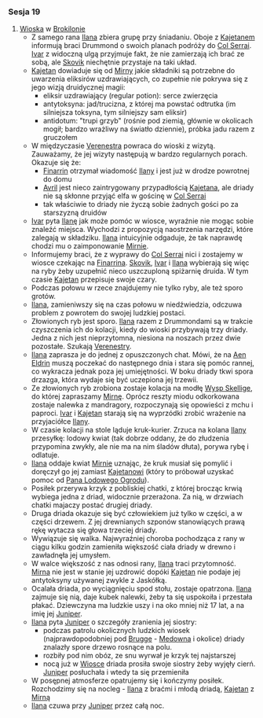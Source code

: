 ### Sesja 19
1. [Wioska](#l_wioska) w [Brokilonie](#l_brokilon)
	* Z samego rana [Ilana](#p_ilana) zbiera grupę przy śniadaniu. Oboje z [Kajetanem](#p_kajetan) informują braci Drummond o swoich planach podróży do [Col Serrai](#l_col_serrai). [Ivar](#p_ivar) z widoczną ulgą przyjmuje fakt, że nie zamierzają ich brać ze sobą, ale [Skovik](#p_skovik) niechętnie przystaje na taki układ.
	* [Kajetan](#p_kajetan) dowiaduje się od [Mirny](#p_mirna) jakie składniki są potrzebne do uwarzenia eliksirów uzdrawiających, co zupełnie nie pokrywa się z jego wizją druidycznej magii:
		* eliksir uzdrawiający (regular potion): serce zwierzęcia
		* antytoksyna: jad/trucizna, z której ma powstać odtrutka (im silniejsza toksyna, tym silniejszy sam eliksir)
		* antidotum: "trupi grzyb" (rośnie pod ziemią, głównie w okolicach mogił; bardzo wrażliwy na światło dziennie), próbka jadu razem z gruczołem
	* W międzyczasie [Verenestra](#p_verenestra) powraca do wioski z wizytą. Zauważamy, że jej wizyty następują w bardzo regularnych porach. Okazuje się że:
		* [Finarrin](#p_druid_finarrin) otrzymał wiadomość [Ilany](#p_ilana) i jest już w drodze powrotnej do domu 
		* [Avril](#p_avril) jest nieco zaintrygowany przypadłością [Kajetana](#p_kajetan), ale driady nie są skłonne przyjąć elfa w gościnę w [Col Serrai](#l_col_serrai)
		* tak właściwie to driady nie życzą sobie żadnych gości po za starszyzną druidów
	* [Ivar](#p_ivar) pyta [Ilanę](#p_ilana) jak może pomóc w wiosce, wyraźnie nie mogąc sobie znaleźć miejsca. Wychodzi z propozycją naostrzenia narzędzi, które zalegają w składziku. [Ilana](#p_ilana) intuicyjnie odgaduje, że tak naprawdę chodzi mu o zaimponowanie [Mirnie](#p_mirna).
	* Informujemy braci, że z wyprawy do [Col Serrai](#l_col_serrai) nici i zostajemy w wiosce czekając na [Finarrina](#p_druid_finarrin). [Skovik](#p_skovik), [Ivar](#p_ivar) i [Ilana](#p_ilana) wybierają się więc na ryby żeby uzupełnić nieco uszczuploną spiżarnię druida. W tym czasie [Kajetan](#p_kajetan) przepisuje swoje czary.
	* Podczas połowu w rzece znajdujemy nie tylko ryby, ale też sporo grotów.
	* [Ilana](#p_ilana), zamieniwszy się na czas połowu w niedźwiedzia, odczuwa problem z powrotem do swojej ludzkiej postaci.
	* Złowionych ryb jest sporo. [Ilana](#p_ilana) razem z Drummondami są w trakcie czyszczenia ich do kolacji, kiedy do wioski przybywają trzy driady. Jedna z nich jest nieprzytomna, niesiona na noszach przez dwie pozostałe. Szukają [Verenestry](#p_verenestra). 
	* [Ilana](#p_ilana) zaprasza je do jednej z opuszczonych chat. Mówi, że na [Aen Eldrin](#r_aen_eldrin) muszą poczekać do następnego dnia i stara się pomóc rannej, co wykracza jednak poza jej umiejętności. W boku driady tkwi spora drzazga, która wydaje się być uczepiona jej trzewii.
	* Ze złowionych ryb zrobiona zostaje kolacja na modłę [Wysp Skellige](#l_wyspy_skellige), do której zapraszamy [Mirnę](#p_mirna). Oprócz reszty miodu odkorkowana zostaje nalewka z mandragory, rozpoczynają się opowieści z mchu i paproci. [Ivar](#p_ivar) i [Kajetan](#p_kajetan) starają się na wyprzódki zrobić wrażenie na przyjaciółce [Ilany](#p_ilana).
	* W czasie kolacji na stole ląduje kruk-kurier. Zrzuca na kolana [Ilany](#p_ilana) przesyłkę: lodowy kwiat (tak dobrze oddany, że do złudzenia przypomina zwykły, ale nie ma na nim śladów dłuta), porywa rybę i odlatuje. 
	* [Ilana](#p_ilana) oddaje kwiat [Mirnie](#p_mirna) uznając, że kruk musiał się pomylić i doręczył go jej zamiast [Kajetanowi](#p_kajetan) (który to próbował uzyskać pomoc od [Pana Lodowego Ogrodu](#p_avril)).
	* Posiłek przerywa krzyk z pobliskiej chatki, z której brocząc krwią wybiega jedna z driad, widocznie przerażona. Za nią, w drzwiach chatki majaczy postać drugiej driady.
	* Druga driada okazuje się być człowiekiem już tylko w części, a w części drzewem. Z jej drewnianych szponów stanowiących prawą rękę wytacza się głowa trzeciej driady.
	* Wywiązuje się walka. Najwyraźniej choroba pochodząca z rany w ciągu kilku godzin zamieniła większość ciała driady w drewno i zawładnęła jej umysłem.
	* W walce większość z nas odnosi rany, [Ilana](#p_ilana) traci przytomność. [Mirna](#p_mirna) nie jest w stanie jej uzdrowić dopóki [Kajetan](#p_kajetan) nie podaje jej antytoksyny używanej zwykle z Jaskółką.
	* Ocalała driada, po wyciągnięciu spod stołu, zostaje opatrzona. [Ilana](#p_ilana) zajmuje się nią, daje kubek nalewki, żeby ta się uspokoiła i przestała płakać. Dziewczyna ma ludzkie uszy i na oko mniej niż 17 lat, a na imię jej [Juniper](#p_juniper).
	* [Ilana](#p_ilana) pyta [Juniper](#p_juniper) o szczegóły zranienia jej siostry: 
		* podczas patrolu okolicznych ludzkich wiosek (najprawdopodobniej pod [Brugge](#l_brugge) - [Medowna](#l_medowna) i okolice) driady znalazły spore drzewo rosnące na polu. 
		* rozbiły pod nim obóz, ze snu wyrwał je krzyk tej najstarszej
		* nocą już w [Wiosce](#l_wioska) driada prosiła swoje siostry żeby wyjęły cierń. [Juniper](#p_juniper) posłuchała i wtedy ta się przemieniła
	* W posępnej atmosferze opatrujemy się i kończymy posiłek. Rozchodzimy się na nocleg - [Ilana](#p_ilana) z braćmi i młodą driadą, [Kajetan](#p_kajetan) z [Mirną](#p_mirna)
	* [Ilana](#p_ilana) czuwa przy [Juniper](#p_juniper) przez całą noc. 
	